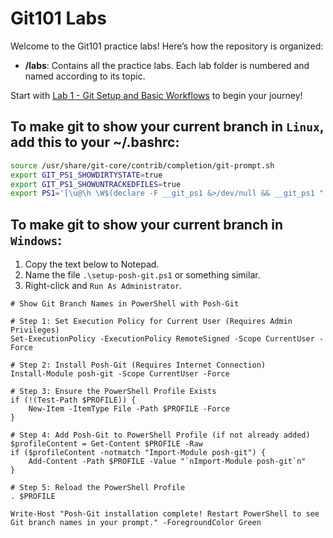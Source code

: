 # Git101 Labs

Welcome to the Git101 practice labs! Here’s how the repository is organized:

- **/labs**: Contains all the practice labs. Each lab folder is numbered and named according to its topic.

Start with [Lab 1 - Git Setup and Basic Workflows](labs/01_git_setup_and_basic_workflows.md) to begin your journey!

## To make git to show your current branch in `Linux`, add this to your ~/.bashrc:
```bash
source /usr/share/git-core/contrib/completion/git-prompt.sh
export GIT_PS1_SHOWDIRTYSTATE=true
export GIT_PS1_SHOWUNTRACKEDFILES=true
export PS1='[\u@\h \W$(declare -F __git_ps1 &>/dev/null && __git_ps1 " (%s)")]\$ '
```

## To make git to show your current branch in `Windows`:
1. Copy the text below to Notepad.
2. Name the file `.\setup-posh-git.ps1` or something similar.
3. Right-click and `Run As Administrator`.
```
# Show Git Branch Names in PowerShell with Posh-Git

# Step 1: Set Execution Policy for Current User (Requires Admin Privileges)
Set-ExecutionPolicy -ExecutionPolicy RemoteSigned -Scope CurrentUser -Force

# Step 2: Install Posh-Git (Requires Internet Connection)
Install-Module posh-git -Scope CurrentUser -Force

# Step 3: Ensure the PowerShell Profile Exists
if (!(Test-Path $PROFILE)) {
    New-Item -ItemType File -Path $PROFILE -Force
}

# Step 4: Add Posh-Git to PowerShell Profile (if not already added)
$profileContent = Get-Content $PROFILE -Raw
if ($profileContent -notmatch "Import-Module posh-git") {
    Add-Content -Path $PROFILE -Value "`nImport-Module posh-git`n"
}

# Step 5: Reload the PowerShell Profile
. $PROFILE

Write-Host "Posh-Git installation complete! Restart PowerShell to see Git branch names in your prompt." -ForegroundColor Green
```
